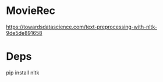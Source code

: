# MovieRec
https://towardsdatascience.com/text-preprocessing-with-nltk-9de5de891658 

# Deps
pip install nltk
